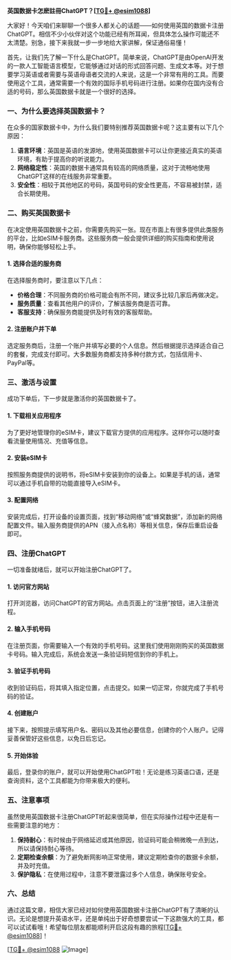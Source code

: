 **英国数据卡怎麽註冊ChatGPT？[[TG💪+ @esim1088](https://t.me/s/esim1088)]**

大家好！今天咱们来聊聊一个很多人都关心的话题——如何使用英国的数据卡注册ChatGPT。相信不少小伙伴对这个功能已经有所耳闻，但具体怎么操作可能还不太清楚。别急，接下来我就一步一步地给大家讲解，保证通俗易懂！

首先，让我们先了解一下什么是ChatGPT。简单来说，ChatGPT是由OpenAI开发的一款人工智能语言模型，它能够通过对话的形式回答问题、生成文本等。对于想要学习英语或者需要与英语母语者交流的人来说，这是一个非常有用的工具。而要使用这个工具，通常需要一个有效的国际手机号码进行注册。如果你在国内没有合适的号码，那么英国数据卡就是一个很好的选择。

### 一、为什么要选择英国数据卡？

在众多的国家数据卡中，为什么我们要特别推荐英国数据卡呢？这主要有以下几个原因：

1. **语言环境**：英国是英语的发源地，使用英国数据卡可以让你更接近真实的英语环境，有助于提高你的听说能力。
2. **网络稳定性**：英国的数据卡通常具有较高的网络质量，这对于流畅地使用ChatGPT这样的在线服务非常重要。
3. **安全性**：相较于其他地区的号码，英国号码的安全性更高，不容易被封禁，适合长期使用。

### 二、购买英国数据卡

在决定使用英国数据卡之前，你需要先购买一张。现在市面上有很多提供此类服务的平台，比如eSIM卡服务商。这些服务商一般会提供详细的购买指南和使用说明，确保你能够轻松上手。

#### 1. 选择合适的服务商
在选择服务商时，要注意以下几点：
- **价格合理**：不同服务商的价格可能会有所不同，建议多比较几家后再做决定。
- **服务质量**：查看其他用户的评价，了解该服务商是否可靠。
- **客服支持**：确保服务商能提供及时有效的客服帮助。

#### 2. 注册账户并下单
选定服务商后，注册一个账户并填写必要的个人信息。然后根据提示选择适合自己的套餐，完成支付即可。大多数服务商都支持多种付款方式，包括信用卡、PayPal等。

### 三、激活与设置

成功下单后，下一步就是激活你的英国数据卡了。

#### 1. 下载相关应用程序
为了更好地管理你的eSIM卡，建议下载官方提供的应用程序。这样你可以随时查看流量使用情况、充值等信息。

#### 2. 安装eSIM卡
按照服务商提供的说明书，将eSIM卡安装到你的设备上。如果是手机的话，通常可以通过手机自带的功能直接导入eSIM卡。

#### 3. 配置网络
安装完成后，打开设备的设置页面，找到“移动网络”或“蜂窝数据”，添加新的网络配置文件。输入服务商提供的APN（接入点名称）等相关信息，保存后重启设备即可。

### 四、注册ChatGPT

一切准备就绪后，就可以开始注册ChatGPT了。

#### 1. 访问官方网站
打开浏览器，访问ChatGPT的官方网站。点击页面上的“注册”按钮，进入注册流程。

#### 2. 输入手机号码
在注册页面，你需要输入一个有效的手机号码。这里我们使用刚刚购买的英国数据卡号码。输入完成后，系统会发送一条验证码短信到你的手机上。

#### 3. 验证手机号码
收到验证码后，将其填入指定位置，点击提交。如果一切正常，你就完成了手机号码的验证。

#### 4. 创建账户
接下来，按照提示填写用户名、密码以及其他必要信息，创建你的个人账户。记得妥善保管好这些信息，以免日后忘记。

#### 5. 开始体验
最后，登录你的账户，就可以开始使用ChatGPT啦！无论是练习英语口语，还是查询资料，这个工具都能为你带来极大的便利。

### 五、注意事项

虽然使用英国数据卡注册ChatGPT听起来很简单，但在实际操作过程中还是有一些需要注意的地方：

1. **保持耐心**：有时候由于网络延迟或其他原因，验证码可能会稍微晚一点到达，所以请保持耐心等待。
2. **定期检查余额**：为了避免断网影响正常使用，建议定期检查你的数据卡余额，并及时充值。
3. **保护隐私**：在使用过程中，注意不要泄露过多个人信息，确保账号安全。

### 六、总结

通过这篇文章，相信大家已经对如何使用英国数据卡注册ChatGPT有了清晰的认识。无论是想提升英语水平，还是单纯出于好奇想要尝试一下这款强大的工具，都可以试试看哦！希望每位朋友都能顺利开启这段有趣的旅程[[TG💪+ @esim1088](https://t.me/s/esim1088)]！

[[TG💪+ @esim1088](https://t.me/s/esim1088) ![Image](https://i.postimg.cc/4NQfJmqS/Snipaste-2025-05-13-00-14-12.png)]